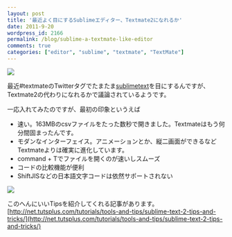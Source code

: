 ```yaml
---
layout: post
title: '最近よく目にするSublimeエディター、Textmate2になれるか'
date: 2011-9-20
wordpress_id: 2166
permalink: /blog/sublime-a-textmate-like-editor
comments: true
categories: ["editor", "sublime", "textmate", "TextMate"]
---
```

![](http://d2o0t5hpnwv4c1.cloudfront.net/1038_sublime/sublime.png)

最近#textmateのTwitterタグでたまたま[sublimetext](http://www.sublimetext.com/)を目にするんですが、Textmate2の代わりになれるかで議論されているようです。

一応入れてみたのですが、最初の印象というえば
+  速い。163MBのcsvファイルをたった数秒で開きました。Textmateはもう何分間固まったんです。
+  モダンなインターフェイス。アニメーションとか、縦二画面ができるなどTextmateよりは確実に進化しています。
+  command + Tでファイルを開くのが速いしスムーズ
+  コードの比較機能が便利
+  ShiftJISなどの日本語文字コードは依然サポートされない

![](http://www.sublimetext.com/screenshots/pythonHeroLarge.png)

このへんにいいTipsを紹介してくれる記事があります。
[http://net.tutsplus.com/tutorials/tools-and-tips/sublime-text-2-tips-and-tricks/](http://net.tutsplus.com/tutorials/tools-and-tips/sublime-text-2-tips-and-tricks/)
